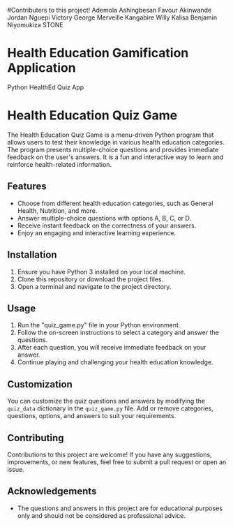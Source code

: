 #Contributers to this project!
Ademola Ashingbesan
Favour Akinwande
Jordan Nguepi
Victory George
Merveille Kangabire
Willy Kalisa
Benjamin Niyomukiza
STONE

# Health Education Gamification Application
Python HealthEd Quiz App


# Health Education Quiz Game

The Health Education Quiz Game is a menu-driven Python program that allows users to test their knowledge in various health education categories. The program presents multiple-choice questions and provides immediate feedback on the user's answers. It is a fun and interactive way to learn and reinforce health-related information.

## Features

- Choose from different health education categories, such as General Health, Nutrition, and more.
- Answer multiple-choice questions with options A, B, C, or D.
- Receive instant feedback on the correctness of your answers.
- Enjoy an engaging and interactive learning experience.

## Installation

1. Ensure you have Python 3 installed on your local machine.
2. Clone this repository or download the project files.
3. Open a terminal and navigate to the project directory.

## Usage

1. Run the "quiz_game.py" file in your Python environment.
2. Follow the on-screen instructions to select a category and answer the questions.
3. After each question, you will receive immediate feedback on your answer.
4. Continue playing and challenging your health education knowledge.

## Customization

You can customize the quiz questions and answers by modifying the `quiz_data` dictionary in the `quiz_game.py` file. Add or remove categories, questions, options, and answers to suit your requirements.



## Contributing

Contributions to this project are welcome! If you have any suggestions, improvements, or new features, feel free to submit a pull request or open an issue.

## Acknowledgements

- The questions and answers in this project are for educational purposes only and should not be considered as professional advice.
